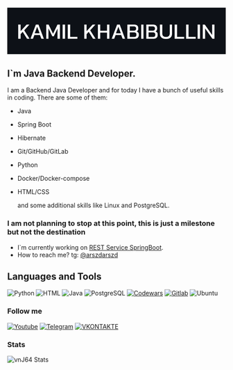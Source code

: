 [![Header](https://github.com/vnj64/vnj64/blob/main/assets/github.png)](https://en.wikipedia.org/wiki/Anonymous_(hacker_group)#:~:text=Anonymous%20is%20a%20decentralized%20international,and%20the%20Church%20of%20Scientology.)
 
## I`m Java Backend Developer.
I am a Backend Java Developer and for today I have a bunch of useful skills in coding. There are some of them:

* Java
* Spring Boot
* Hibernate
* Git/GitHub/GitLab
* Python
* Docker/Docker-compose
* HTML/CSS

  and some additional skills like Linux and PostgreSQL.
  
### I am not planning to stop at this point, this is just a milestone but not the destination

* I`m currently working on [REST Service SpringBoot](https://github.com/vnj64/springboot-bookshop).
* How to reach me? tg: [@arszdarszd](https://t.me/arszdarszd)

## Languages and Tools
![Python](https://img.shields.io/badge/Python-773EC0?style=for-the-badge&logo=python&logoColor=white)
![HTML](https://img.shields.io/badge/HTML-513F6F?style=for-the-badge&logo=html5&logoColor=white)
![Java](https://img.shields.io/badge/Java-ED8B00?style=for-the-badge&logo=java&logoColor=white)
![PostgreSQL](https://img.shields.io/badge/PostgreSQL-316192?style=for-the-badge&logo=postgresql&logoColor=white)
[![Codewars](https://img.shields.io/badge/Codewars-B1361E?style=for-the-badge&logo=Codewars&logoColor=white)](https://www.codewars.com/users/vnj64)
[![Gitlab](https://img.shields.io/badge/GitLab-330F63?style=for-the-badge&logo=gitlab&logoColor=white)](https://gitlab.com/vnj644)
![Ubuntu](https://img.shields.io/badge/Ubuntu-E95420?style=for-the-badge&logo=ubuntu&logoColor=white)

### Follow me
[![Youtube](https://img.shields.io/badge/YouTube-FF0000?style=for-the-badge&logo=youtube&logoColor=white)](https://www.youtube.com/channel/UC-Hi8jmCpe0db7OPMindEZQ)
[![Telegram](https://img.shields.io/badge/Telegram-2CA5E0?style=for-the-badge&logo=telegram&logoColor=white)](https://t.me/arszdarszd)
[![VKONTAKTE](https://img.shields.io/badge/вконтакте-%232E87FB.svg?&style=for-the-badge&logo=vk&logoColor=white)](https://vk.com/vnj64)

### Stats
![vnJ64 Stats](https://github-readme-stats.vercel.app/api?username=vnj64&show_icons=true)
